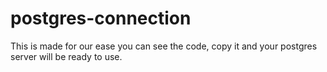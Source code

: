 # postgres-connection
This is made for our ease you can see the code, copy it and your postgres server will be ready to use.
